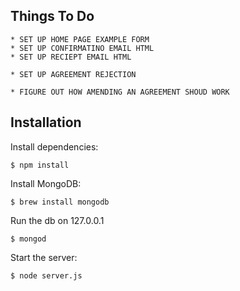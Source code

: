 ## Things To Do

	* SET UP HOME PAGE EXAMPLE FORM
	* SET UP CONFIRMATINO EMAIL HTML
	* SET UP RECIEPT EMAIL HTML

	* SET UP AGREEMENT REJECTION

	* FIGURE OUT HOW AMENDING AN AGREEMENT SHOUD WORK


## Installation

Install dependencies:

	$ npm install

Install MongoDB:

	$ brew install mongodb

Run the db on 127.0.0.1 

	$ mongod

Start the server:

	$ node server.js